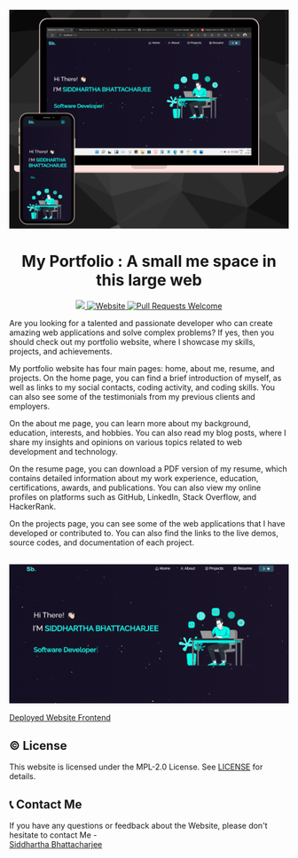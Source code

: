 <p align="center">
  <a href="https://team-allies-gen-ai-rush2023-tl7z.vercel.app/">
    <img alt = "Img1" src = "./Images/img1.png">
  </a>
</p>
<h1 align="center" >My Portfolio : A small me space in this large web</h1>
<p align="center">
  <a href="LICENSE.txt">
  <img src="https://img.shields.io/badge/license-MPL 2.0-blue.svg">
  </a>
  <a href="github.com/404">
    <img alt="Website" src="https://img.shields.io/badge/-website-blue">
  </a>
  <a href="http://makeapullrequest.com">
    <img alt="Pull Requests Welcome" src="https://img.shields.io/badge/PRs-welcome-brightgreen.svg?style=flat">
  </a>
  
</p>

Are you looking for a talented and passionate developer who can create amazing web applications and solve complex problems? If yes, then you should check out my portfolio website, where I showcase my skills, projects, and achievements.

My portfolio website has four main pages: home, about me, resume, and projects. On the home page, you can find a brief introduction of myself, as well as links to my social contacts, coding activity, and coding skills. You can also see some of the testimonials from my previous clients and employers.

On the about me page, you can learn more about my background, education, interests, and hobbies. You can also read my blog posts, where I share my insights and opinions on various topics related to web development and technology.

On the resume page, you can download a PDF version of my resume, which contains detailed information about my work experience, education, certifications, awards, and publications. You can also view my online profiles on platforms such as GitHub, LinkedIn, Stack Overflow, and HackerRank.

On the projects page, you can see some of the web applications that I have developed or contributed to. You can also find the links to the live demos, source codes, and documentation of each project. 

<br>
<img alt = "Img0" src = "./Images/img0.png">
<br>

<a href="https://team-allies-gen-ai-rush2023-tl7z.vercel.app/">Deployed Website Frontend</a>    


## ©️ License
This website is licensed under the MPL-2.0 License. See <a href="LICENSE.txt">LICENSE</a> for details.


## 📞 Contact Me
If you have any questions or feedback about the Website, please don't hesitate to contact Me - 
<br>
<a href="https://linktr.ee/SiddharthaBhattacharjee"> Siddhartha Bhattacharjee </a> <br>






